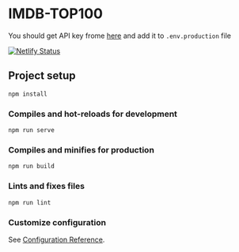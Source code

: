 # IMDB-TOP100

You should get API key frome [here](https://www.omdbapi.com/apikey.aspx) and add it to `.env.production` file

[![Netlify Status](https://api.netlify.com/api/v1/badges/7d8895bf-596d-4e68-9583-89272f340d2c/deploy-status)](https://app.netlify.com/sites/imdb-top100/deploys)

## Project setup

```
npm install
```

### Compiles and hot-reloads for development

```
npm run serve
```

### Compiles and minifies for production

```
npm run build
```

### Lints and fixes files

```
npm run lint
```

### Customize configuration

See [Configuration Reference](https://cli.vuejs.org/config/).
